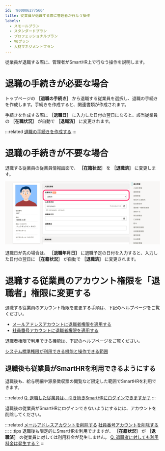 ```yaml
---
id: '900006277566'
title: 従業員が退職する際に管理者が行なう操作
labels:
  - スモールプラン
  - スタンダードプラン
  - プロフェッショナルプラン
  - ¥0プラン
  - 人材マネジメントプラン
---
```

従業員が退職する際に、管理者がSmartHR上で行なう操作を説明します。

# 退職の手続きが必要な場合

トップページの **［退職の手続き］** から退職する従業員を選択し、退職の手続きを作成します。手続きを作成すると、関連書類が作成されます。

手続きを作成する際に **［退職日］** に入力した日付の翌日になると、該当従業員の **［在職状況］** が自動で **［退職済］** に変更されます。

:::related
[退職の手続きを作成する](https://knowledge.smarthr.jp/hc/ja/articles/360026103514)
:::

# 退職の手続きが不要な場合

退職する従業員の従業員情報画面で、 **［在籍状況］** を **［退職済］** に変更します。

![900006277566.png](./900006277566.png)

退職日が先の場合は、 **［退職年月日］** に退職予定の日付を入力すると、入力した日付の翌日に **［在籍状況］** が自動で **［退職済］** に変更されます。

# 退職する従業員のアカウント権限を「退職者」権限に変更する

退職する従業員のアカウント権限を変更する手順は、下記のヘルプページをご覧ください。

- [メールアドレスアカウントに退職者権限を適用する](https://knowledge.smarthr.jp/hc/ja/articles/360026106034)
- [社員番号アカウントに退職者権限を適用する](https://knowledge.smarthr.jp/hc/ja/articles/360051434473)

退職者権限で利用できる機能は、下記のヘルプページをご覧ください。

[システム標準権限が利用できる機能と操作できる範囲](https://knowledge.smarthr.jp/hc/ja/articles/360026266513)

## 退職後も従業員がSmartHRを利用できるようにする

退職後も、給与明細や源泉徴収票の閲覧など限定した範囲でSmartHRを利用できます。

:::related
[Q. 退職した従業員は、引き続きSmartHRにログインできますか？](https://knowledge.smarthr.jp/hc/ja/articles/360026264913)
:::

退職後の従業員がSmartHRにログインできないようにするには、アカウントを削除してください。

:::related
[メールアドレスアカウントを削除する](https://knowledge.smarthr.jp/hc/ja/articles/360026107594)
[社員番号アカウントを削除する](https://knowledge.smarthr.jp/hc/ja/articles/360026263033)
:::
:::tips
退職後も限定的にSmartHRを利用できますが、 **［在籍状況］** が **［退職済］** の従業員に対しては利用料金が発生しません。
[Q. 退職者に対しても利用料金は発生する？](https://knowledge.smarthr.jp/hc/ja/articles/360026266813)
:::
